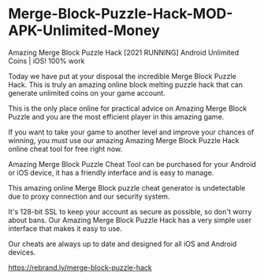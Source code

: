 <h1>Merge-Block-Puzzle-Hack-MOD-APK-Unlimited-Money</h1>
Amazing Merge Block Puzzle Hack [2021 RUNNING] Android Unlimited Coins | iOS! 100% work

Today we have put at your disposal the incredible Merge Block Puzzle Hack. This is truly an amazing online block melting puzzle hack that can generate unlimited coins on your game account.

This is the only place online for practical advice on Amazing Merge Block Puzzle and you are the most efficient player in this amazing game.

If you want to take your game to another level and improve your chances of winning, you must use our amazing Amazing Merge Block Puzzle Hack online cheat tool for free right now.

Amazing Merge Block Puzzle Cheat Tool can be purchased for your Android or iOS device, it has a friendly interface and is easy to manage.

This amazing online Merge Block puzzle cheat generator is undetectable due to proxy connection and our security system.

It's 128-bit SSL to keep your account as secure as possible, so don't worry about bans. Our Amazing Merge Block Puzzle Hack has a very simple user interface that makes it easy to use.

Our cheats are always up to date and designed for all iOS and Android devices.

https://rebrand.ly/merge-block-puzzle-hack
